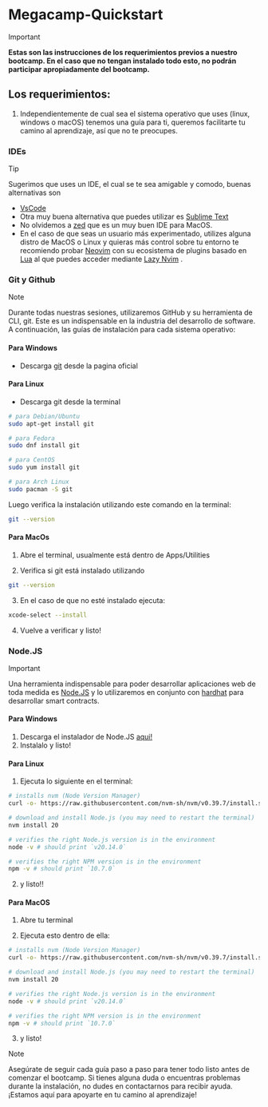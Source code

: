 # Megacamp-Quickstart

> [!IMPORTANT]
> **Estas son las instrucciones de los requerimientos previos a nuestro bootcamp. En el caso que no tengan instalado todo esto, no podrán participar apropiadamente del bootcamp.**

## Los requerimientos:

1. Independientemente de cual sea el sistema operativo que uses (linux, windows o macOS) tenemos una guía para ti, queremos facilitarte tu camino al aprendizaje, así que no te preocupes.

### IDEs

> [!TIP]
> Sugerimos que uses un IDE, el cual se te sea amigable y comodo, buenas alternativas son

- [VsCode](https://code.visualstudio.com/Download)
- Otra muy buena alternativa que puedes utilizar es [Sublime Text](https://www.sublimetext.com/)
- No olvidemos a [zed](https://zed.dev/) que es un muy buen IDE para MacOS.
- En el caso de que seas un usuario más experimentado, utilizes alguna distro de MacOS o Linux y quieras más control sobre tu entorno te recomiendo probar [Neovim](https://neovim.io/) con su ecosistema de plugins basado en [Lua](https://lua.org/) al que puedes acceder mediante [Lazy Nvim](https://github.com/folke/lazy.nvim) .

### Git y Github

> [!NOTE]
> Durante todas nuestras sesiones, utilizaremos GitHub y su herramienta de CLI, git. Este es un indispensable en la industria del desarrollo de software. A continuación, las guías de instalación para cada sistema operativo:

#### Para Windows

- Descarga [git](https://www.git-scm.com/download/win) desde la pagina oficial

#### Para Linux

- Descarga git desde la terminal

```bash
# para Debian/Ubuntu
sudo apt-get install git

# para Fedora
sudo dnf install git

# para CentOS
sudo yum install git

# para Arch Linux
sudo pacman -S git

```

Luego verifica la instalación utilizando este comando en la terminal:

```bash
git --version
```

#### Para MacOs

1. Abre el terminal, usualmente está dentro de Apps/Utilities

2. Verifica si git está instalado utilizando

```bash
git --version

```

3. En el caso de que no esté instalado ejecuta:

```bash
xcode-select --install
```

4. Vuelve a verificar y listo!

### Node.JS

> [!IMPORTANT]
> Una herramienta indispensable para poder desarrollar aplicaciones web de toda medida es [Node.JS](https://nodejs.org/en) y lo utilizaremos en conjunto con [hardhat](https://hardhat.org/hardhat-runner/docs/getting-started) para desarrollar smart contracts.

#### Para Windows

1. Descarga el instalador de Node.JS [aqui!](https://nodejs.org/en/download/prebuilt-installer)
2. Instalalo y listo!

#### Para Linux

1. Ejecuta lo siguiente en el terminal:

```bash
# installs nvm (Node Version Manager)
curl -o- https://raw.githubusercontent.com/nvm-sh/nvm/v0.39.7/install.sh | bash

# download and install Node.js (you may need to restart the terminal)
nvm install 20

# verifies the right Node.js version is in the environment
node -v # should print `v20.14.0`

# verifies the right NPM version is in the environment
npm -v # should print `10.7.0`
```

2. y listo!!

#### Para MacOS

1. Abre tu terminal

2. Ejecuta esto dentro de ella:

```bash
# installs nvm (Node Version Manager)
curl -o- https://raw.githubusercontent.com/nvm-sh/nvm/v0.39.7/install.sh | bash

# download and install Node.js (you may need to restart the terminal)
nvm install 20

# verifies the right Node.js version is in the environment
node -v # should print `v20.14.0`

# verifies the right NPM version is in the environment
npm -v # should print `10.7.0`
```

3. y listo!

> [!NOTE]
> Asegúrate de seguir cada guía paso a paso para tener todo listo antes de comenzar el bootcamp. Si tienes alguna duda o encuentras problemas durante la instalación, no dudes en contactarnos para recibir ayuda. ¡Estamos aquí para apoyarte en tu camino al aprendizaje!
